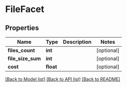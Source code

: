 # FileFacet

## Properties
Name | Type | Description | Notes
------------ | ------------- | ------------- | -------------
**files_count** | **int** |  | [optional] 
**file_size_sum** | **int** |  | [optional] 
**cost** | **float** |  | [optional] 

[[Back to Model list]](../README.md#documentation-for-models) [[Back to API list]](../README.md#documentation-for-api-endpoints) [[Back to README]](../README.md)



